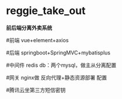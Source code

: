 # reggie_take_out

**前后端分离外卖系统**

#前端 vue+element+axios

#后端 springboot+SpringMVC+mybatisplus

#中间件 redis db：两个mysql，做主从分离配置

#网关 nginx做 反向代理+静态资源部署 配置

#腾讯云坐第三方短信密钥
